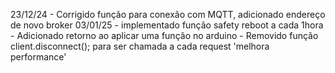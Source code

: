 23/12/24 - Corrigido função para conexão com MQTT, adicionado endereço de novo broker
03/01/25 - implementado função safety reboot a cada 1hora
         - Adicionado retorno ao aplicar uma função no arduino
         - Removido função client.disconnect(); para ser chamada a cada request 'melhora performance'